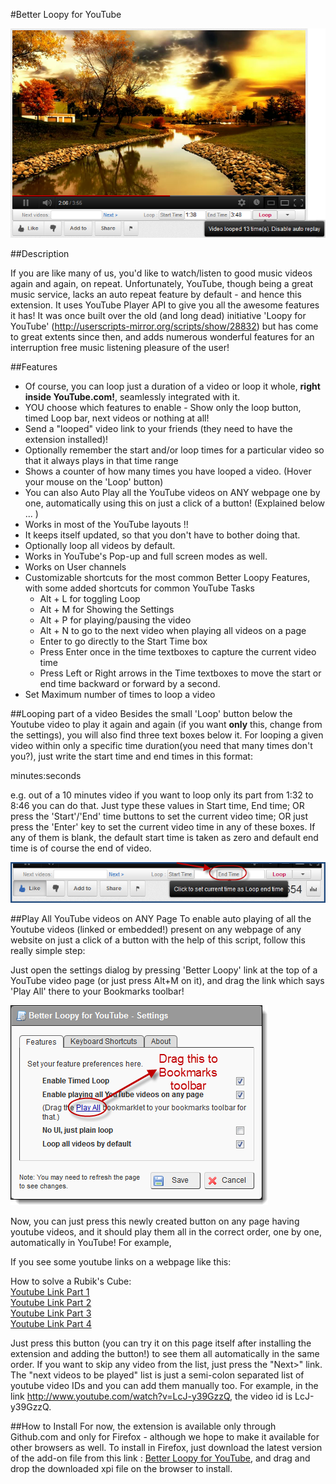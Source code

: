 #Better Loopy for YouTube

![Better Loopy Main Screenshot](https://raw.githubusercontent.com/piyushsoni/BetterLoopyForYouTube/master/Documents/BetterLoopy.png)

##Description

If you are like many of us, you'd like to watch/listen to good music videos again and again, on repeat. Unfortunately, YouTube, though being a great music service, lacks an auto repeat feature by default - and hence this extension. It uses YouTube Player API to give you all the awesome features it has! It was once built over the old (and long dead) initiative 'Loopy for YouTube' (http://userscripts-mirror.org/scripts/show/28832) but has come to great extents since then, and adds numerous wonderful features for an interruption free music listening pleasure of the user!

##Features
 - Of course, you can loop just a duration of a video or loop it whole, **right inside YouTube.com!**, seamlessly integrated with it.  
 - YOU choose which features to enable - Show only the loop button, timed Loop bar, next videos or nothing at all! 
 - Send a "looped" video link to your friends (they need to have the extension installed)!
 - Optionally remember the start and/or loop times for a particular video so that it always plays in that time range
 - Shows a counter of how many times you have looped a video. (Hover your mouse on the 'Loop' button)
 - You can also Auto Play all the YouTube videos on ANY webpage one by one, automatically using this on just a click of a button! (Explained below ... )
 - Works in most of the YouTube layouts !!
 - It keeps itself updated, so that you don't have to bother doing that.
 - Optionally loop all videos by default.
 - Works in YouTube's Pop-up and full screen modes as well.
 - Works on User channels
 - Customizable shortcuts for the most common Better Loopy Features, with some added shortcuts for common YouTube Tasks 
	 - Alt + L for toggling Loop
	 - Alt + M for Showing the Settings
	 - Alt + P for playing/pausing the video
	 - Alt + N to go to the next video when playing all videos on a page
	 - Enter to go directly to the Start Time box
	 - Press Enter once in the time textboxes to capture the current video time
	 - Press Left or Right arrows in the Time textboxes to move the start or end time backward or forward by a second.
 - Set Maximum number of times to loop a video

##Looping part of a video
Besides the small 'Loop' button below the Youtube video to play it again and again (if you want **only** this, change from the settings), you will also find three text boxes below it. For looping a given video within only a specific time duration(you need that many times don't you?), just write the start time and end times in this format:

minutes:seconds

e.g. out of a 10 minutes video if you want to loop only its part from 1:32 to 8:46 you can do that. Just type these values in Start time, End time; OR press the 'Start'/'End' time buttons to set the current video time; OR just press the 'Enter' key to set the current video time in any of these boxes. If any of them is blank, the default start time is taken as zero and default end time is of course the end of video. 

![Click To Set Time](https://raw.githubusercontent.com/piyushsoni/BetterLoopyForYouTube/master/Documents/ClickToSetTime.png)

##Play All YouTube videos on ANY Page
To enable auto playing of all the Youtube videos (linked or embedded!) present on any webpage of any website on just a click of a button with the help of this script, follow this really simple step:

Just open the settings dialog by pressing 'Better Loopy' link at the top of a YouTube video page (or just press Alt+M on it), and drag the link which says 'Play All' there to your Bookmarks toolbar!

![Drag javascript bookmarklet](https://raw.githubusercontent.com/piyushsoni/BetterLoopyForYouTube/master/Documents/dragbookmark.png)

Now, you can just press this newly created button on any page having youtube videos, and it should play them all in the correct order, one by one, automatically in YouTube!
For example,

If you see some youtube links on a webpage like this:  

How to solve a Rubik's Cube:  
[Youtube Link Part 1](https://www.youtube.com/watch?v=LcJ-y39GzzQ)  
[Youtube Link Part 2](https://www.youtube.com/watch?v=Xfw045MjVDQ)  
[Youtube Link Part 3](https://www.youtube.com/watch?v=6DZUS1YsUvg)  
[Youtube Link Part 4](https://www.youtube.com/watch?v=FzfebdYt_cQ)  

Just press this button (you can try it on this page itself after installing the extension and adding the button!) to see them all automatically in the same order.
If you want to skip any video from the list, just press the "Next>" link. The "next videos to be played" list is just a semi-colon separated list of youtube video IDs and you can add them manually too. For example, in the link http://www.youtube.com/watch?v=LcJ-y39GzzQ, the video id is LcJ-y39GzzQ.


##How to Install
For now, the extension is available only through Github.com and only for Firefox - although we hope to make it available for other browsers as well. To install in Firefox, just download the latest version of the add-on file from this link : [Better Loopy for YouTube](https://github.com/piyushsoni/BetterLoopyForYouTube/raw/master/BetterLoopyForYouTube.xpi), and drag and drop the downloaded xpi file on the browser to install.  
